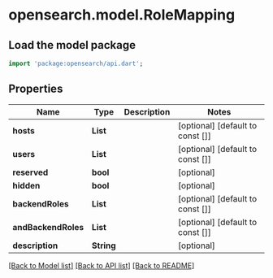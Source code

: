 # opensearch.model.RoleMapping

## Load the model package
```dart
import 'package:opensearch/api.dart';
```

## Properties
Name | Type | Description | Notes
------------ | ------------- | ------------- | -------------
**hosts** | **List<String>** |  | [optional] [default to const []]
**users** | **List<String>** |  | [optional] [default to const []]
**reserved** | **bool** |  | [optional] 
**hidden** | **bool** |  | [optional] 
**backendRoles** | **List<String>** |  | [optional] [default to const []]
**andBackendRoles** | **List<String>** |  | [optional] [default to const []]
**description** | **String** |  | [optional] 

[[Back to Model list]](../README.md#documentation-for-models) [[Back to API list]](../README.md#documentation-for-api-endpoints) [[Back to README]](../README.md)


